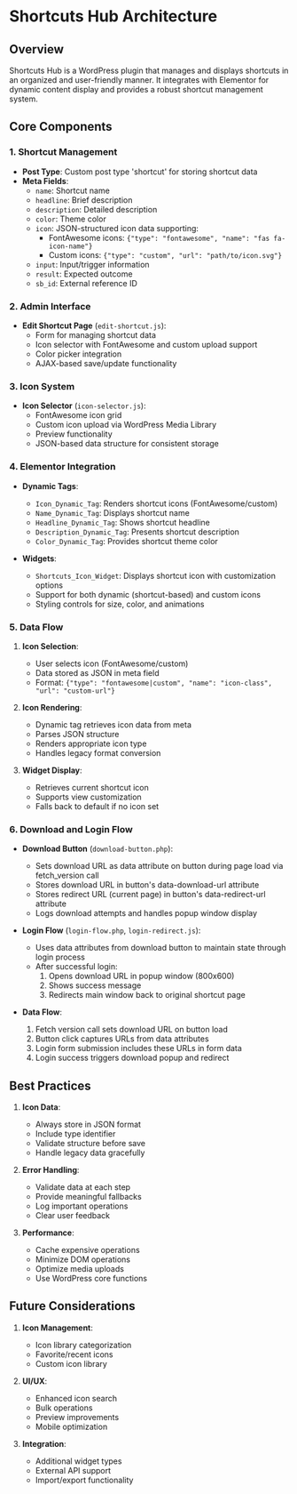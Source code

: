 # Shortcuts Hub Architecture

## Overview
Shortcuts Hub is a WordPress plugin that manages and displays shortcuts in an organized and user-friendly manner. It integrates with Elementor for dynamic content display and provides a robust shortcut management system.

## Core Components

### 1. Shortcut Management
- **Post Type**: Custom post type 'shortcut' for storing shortcut data
- **Meta Fields**:
  - `name`: Shortcut name
  - `headline`: Brief description
  - `description`: Detailed description
  - `color`: Theme color
  - `icon`: JSON-structured icon data supporting:
    - FontAwesome icons: `{"type": "fontawesome", "name": "fas fa-icon-name"}`
    - Custom icons: `{"type": "custom", "url": "path/to/icon.svg"}`
  - `input`: Input/trigger information
  - `result`: Expected outcome
  - `sb_id`: External reference ID

### 2. Admin Interface
- **Edit Shortcut Page** (`edit-shortcut.js`):
  - Form for managing shortcut data
  - Icon selector with FontAwesome and custom upload support
  - Color picker integration
  - AJAX-based save/update functionality

### 3. Icon System
- **Icon Selector** (`icon-selector.js`):
  - FontAwesome icon grid
  - Custom icon upload via WordPress Media Library
  - Preview functionality
  - JSON-based data structure for consistent storage

### 4. Elementor Integration
- **Dynamic Tags**:
  - `Icon_Dynamic_Tag`: Renders shortcut icons (FontAwesome/custom)
  - `Name_Dynamic_Tag`: Displays shortcut name
  - `Headline_Dynamic_Tag`: Shows shortcut headline
  - `Description_Dynamic_Tag`: Presents shortcut description
  - `Color_Dynamic_Tag`: Provides shortcut theme color

- **Widgets**:
  - `Shortcuts_Icon_Widget`: Displays shortcut icon with customization options
  - Support for both dynamic (shortcut-based) and custom icons
  - Styling controls for size, color, and animations

### 5. Data Flow
1. **Icon Selection**:
   - User selects icon (FontAwesome/custom)
   - Data stored as JSON in meta field
   - Format: `{"type": "fontawesome|custom", "name": "icon-class", "url": "custom-url"}`

2. **Icon Rendering**:
   - Dynamic tag retrieves icon data from meta
   - Parses JSON structure
   - Renders appropriate icon type
   - Handles legacy format conversion

3. **Widget Display**:
   - Retrieves current shortcut icon
   - Supports view customization
   - Falls back to default if no icon set

### 6. Download and Login Flow
- **Download Button** (`download-button.php`):
  - Sets download URL as data attribute on button during page load via fetch_version call
  - Stores download URL in button's data-download-url attribute
  - Stores redirect URL (current page) in button's data-redirect-url attribute
  - Logs download attempts and handles popup window display

- **Login Flow** (`login-flow.php`, `login-redirect.js`):
  - Uses data attributes from download button to maintain state through login process
  - After successful login:
    1. Opens download URL in popup window (800x600)
    2. Shows success message
    3. Redirects main window back to original shortcut page

- **Data Flow**:
  1. Fetch version call sets download URL on button load
  2. Button click captures URLs from data attributes
  3. Login form submission includes these URLs in form data
  4. Login success triggers download popup and redirect

## Best Practices
1. **Icon Data**:
   - Always store in JSON format
   - Include type identifier
   - Validate structure before save
   - Handle legacy data gracefully

2. **Error Handling**:
   - Validate data at each step
   - Provide meaningful fallbacks
   - Log important operations
   - Clear user feedback

3. **Performance**:
   - Cache expensive operations
   - Minimize DOM operations
   - Optimize media uploads
   - Use WordPress core functions

## Future Considerations
1. **Icon Management**:
   - Icon library categorization
   - Favorite/recent icons
   - Custom icon library

2. **UI/UX**:
   - Enhanced icon search
   - Bulk operations
   - Preview improvements
   - Mobile optimization

3. **Integration**:
   - Additional widget types
   - External API support
   - Import/export functionality
